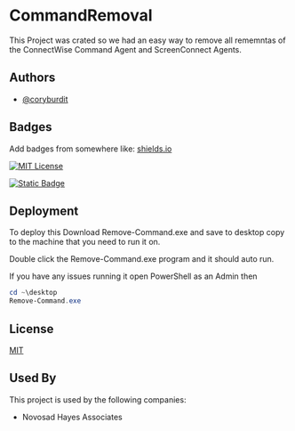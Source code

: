 
# CommandRemoval

This Project was crated so we had an easy way to remove all rememntas of the ConnectWise Command Agent and ScreenConnect Agents.



## Authors

- [@coryburdit](https://github.com/coryburdit)


## Badges

Add badges from somewhere like: [shields.io](https://shields.io/)

[![MIT License](https://img.shields.io/badge/License-MIT-green.svg)](https://choosealicense.com/licenses/mit/)

[![Static Badge](https://img.shields.io/badge/Download-Latest-Blue)](https://github.com/Novosad-Hayes-Associates/CommandRemoval/releases)


## Deployment

To deploy this 
Download Remove-Command.exe and save to desktop copy to the machine that you need to run it on.

Double click the Remove-Command.exe program and it should auto run. 

If you have any issues running it open PowerShell as an Admin then 

```Powershell  
cd ~\desktop 
Remove-Command.exe
```

## License

[MIT](https://choosealicense.com/licenses/mit/)


## Used By

This project is used by the following companies:

- Novosad Hayes Associates

